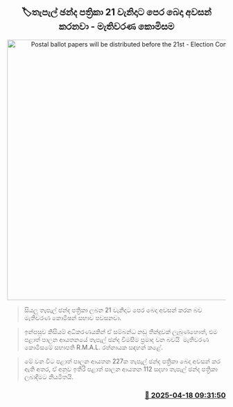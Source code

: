 <p align='center'><b><h2 align='center' title='Postal ballot papers will be distributed before the 21st - Election Commission'>🏷තැපැල් ඡන්ද පත්‍රිකා 21 වැනිදාට පෙර බෙදා අවසන් කරනවා - මැතිවරණ කොමිසම</h2></b></p>
<p align='center'><img src='https://helakuru.sgp1.cdn.digitaloceanspaces.com/esana/images/lib/postal-vote-nn-archived.jpg' width='600' alt='Postal ballot papers will be distributed before the 21st - Election Commission'></p>

> සියලු තැපැල් ඡන්ද පත්‍රිකා ලබන 21 වැනිදාට පෙර බෙදා අවසන් කරන බව මැතිවරණ කොමිෂන් සභාව පවසනවා.

> ඉන්පසුව කිසියම් අධිකරණයකින් ඒ සම්බන්ධ නඩු තීන්දුවක් ලැබුණහොත්, එම පළාත් පාලන ආයතනයේ තැපැල් ඡන්ද විමසීම ප්‍රමාද වන බවයි  මැතිවරණ කොමිසමේ සභාපති R.M.A.L. රත්නායක සඳහන් කළේ.

> මේ වන විට පළාත් පාලන ආයතන 227ක තැපැල් ඡන්ද පත්‍රිකා බෙදා අවසන් කර ඇති අතර, ඒ අනුව ඉතිරි පළාත් පාලන ආයතන 112 සදහා තැපැල් ඡන්ද පත්‍රිකා ලබාදීමට නියමිතයි.



<h3 align='right'><a href='https://www.helakuru.lk/esana/p/109311/'>📅 2025-04-18 09:31:50</a></h3>
